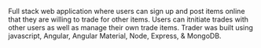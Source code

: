 Full stack web application where users can sign up and post items online that they are willing to trade for other items.
Users can itnitiate trades with other users as well as manage their own trade items.
Trader was built using javascript, Angular, Angular Material, Node, Express, & MongoDB.
